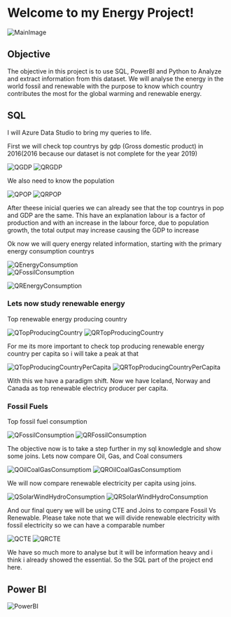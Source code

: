 # Welcome to my Energy Project!


![MainImage](https://user-images.githubusercontent.com/92873282/139446825-9e8bf779-fda4-4403-8587-f28d6153d3ea.jpg)

## Objective
The objective in this project is to use SQL, PowerBI and Python to Analyze and extract information from this dataset.
We will analyse the energy in the world fossil and renewable with the purpose to know which country contributes the most for the global warming and renewable energy.


## SQL
I will Azure Data Studio to bring my queries to life.

First we will check top countrys by gdp (Gross domestic product) in 2016(2016 because our dataset is not complete for the year 2019)

![QGDP](https://user-images.githubusercontent.com/92873282/139448999-d4d44ea6-ebe9-43e4-a3ba-f7efc22b0aa2.png)
![QRGDP](https://user-images.githubusercontent.com/92873282/139449394-7887f404-8e1a-4216-96a9-842092b68b5c.png)

We also need to know the population<br>

![QPOP](https://user-images.githubusercontent.com/92873282/139449883-473bac30-d0b8-4aa8-b14d-257aade35800.png)
![QRPOP](https://user-images.githubusercontent.com/92873282/139450292-d2423877-14b8-4539-89cd-d60317bf98b4.png)

After theese inicial queries we can already see that the top countrys in pop and GDP are the same. This have an explanation labour is a factor of production and with an increase in the labour force, due to population growth, the total output may increase causing the GDP to increase

Ok now we will query energy related information, starting with the primary energy consumption countrys

![QEnergyConsumption](https://user-images.githubusercontent.com/92873282/139453678-7fb51e84-61d6-4f9e-a961-1a34d81f901e.jpg)<br>![QFossilConsumption](https://user-images.githubusercontent.com/92873282/139473595-2c2823ce-1637-498d-98a1-ba78b86ae6e4.png)

![QREnergyConsumption](https://user-images.githubusercontent.com/92873282/139454261-652b3b1e-a503-40ab-a906-7c476efe0244.jpg)

### Lets now study renewable energy

Top renewable energy producing country

![QTopProducingCountry](https://user-images.githubusercontent.com/92873282/139455016-82f1afb4-f2f4-49a7-bb75-3ee45f5cec8c.png)
![QRTopProducingCountry](https://user-images.githubusercontent.com/92873282/139455398-0a89bd61-8659-4c92-99a8-7de6686580e8.png)

For me its more important to check top producing renewable energy country per capita so i will take a peak at that

![QTopProducingCountryPerCapita](https://user-images.githubusercontent.com/92873282/139455862-0828df1c-cdfa-42a5-ab73-6be4c1ac8372.png)
![QRTopProducingCountryPerCapita](https://user-images.githubusercontent.com/92873282/139456285-1122defd-188e-4b87-8b1c-188b06d5cdb2.png)

With this we have a paradigm shift. Now we have Iceland, Norway and Canada as top renewable electricy producer per capita.

### Fossil Fuels

Top fossil fuel consumption

![QFossilConsumption](https://user-images.githubusercontent.com/92873282/139473614-ed1b25a2-3787-49e0-a386-4c3e870cb6ca.png)
![QRFossilConsumption](https://user-images.githubusercontent.com/92873282/139473932-da754f9e-0d0c-414a-be9e-1e598fdfa052.png)

The objective now is to take a step further in my sql knowledgle and show some joins.
Lets now compare Oil, Gas, and Coal consumers

![QOilCoalGasConsumptiom](https://user-images.githubusercontent.com/92873282/139474959-1c1e40c6-3c52-492e-99b2-33ab278ceca8.png)
![QROilCoalGasConsumptiom](https://user-images.githubusercontent.com/92873282/139475127-c6bb72f8-54b1-4b73-99c7-17a6acec5d98.png)


We will now compare renewable electricity per capita using joins.

![QSolarWindHydroConsumption](https://user-images.githubusercontent.com/92873282/139475654-f702adfc-57ce-4e41-a294-5887c989e821.png)
![QRSolarWindHydroConsumption](https://user-images.githubusercontent.com/92873282/139475783-52cdec51-5f37-477c-a4d8-e1d44c99aac0.png)

And our final query we will be using CTE and Joins to compare Fossil Vs Renewable. Please take note that we will divide renewable electricity with fossil electricity so we can have a comparable number

![QCTE](https://user-images.githubusercontent.com/92873282/139476190-4668b174-fd8f-496b-97b0-a88b3143f4ee.png)
![QRCTE](https://user-images.githubusercontent.com/92873282/139476306-7dfe73a9-b121-471e-9cb6-f40b29bbc733.png)

We have so much more to analyse but it will be information heavy and i think i already showed the essential. So the SQL part of the project end here. 


## Power BI
![PowerBI](https://user-images.githubusercontent.com/92873282/139923949-95ded181-226c-4fa1-90da-65ed4cd51226.jpg)
